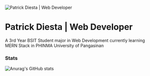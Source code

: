![Patrick Diesta | Web Developer](https://i.pinimg.com/originals/92/75/1e/92751e0ca5fb8b890839121c472df4f3.gif)
# Patrick Diesta | Web Developer

A 3rd Year BSIT Student major in Web Development currently learning MERN Stack in PHINMA University of Pangasinan

### Stats
![Anurag's GitHub stats](https://github-readme-stats.vercel.app/api?patrikimaru=anuraghazra&show_icons=true&bg_color=00000000)






